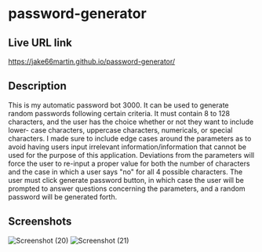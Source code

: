 # password-generator

## Live URL link
https://jake66martin.github.io/password-generator/

## Description
This is my automatic password bot 3000. It can be used to generate random passwords following certain criteria. 
It must contain 8 to 128 characters, and the user has the choice whether or not they want to include lower-
case characters, uppercase characters, numericals, or special characters. I made sure to include edge cases
around the parameters as to avoid having users input irrelevant information/information that cannot be used
for the purpose of this application. Deviations from the parameters will force the user to re-input a proper
value for both the number of characters and the case in which a user says "no" for all 4 possible characters.
The user must click generate password button, in which case the user will be prompted to answer questions
concerning the parameters, and a random password will be generated forth.

## Screenshots
![Screenshot (20)](https://github.com/Jake66Martin/password-generator/assets/139023505/c10e4e91-c92c-4e20-a1f4-4dd1433223ff)
![Screenshot (21)](https://github.com/Jake66Martin/password-generator/assets/139023505/38f59da4-fcf7-495c-b5c0-1fc3831fb4de)

